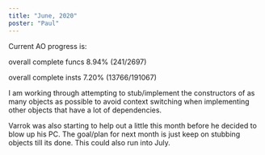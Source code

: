 ```yaml
---
title: "June, 2020"
poster: "Paul"
---
```


Current AO progress is:

overall complete funcs 8.94% (241/2697)

overall complete insts 7.20% (13766/191067)

I am working through attempting to stub/implement the constructors of as many objects as possible to avoid context switching when implementing other objects that have a lot of dependencies.

Varrok was also starting to help out a little this month before he decided to blow up his PC. The goal/plan for next month is just keep on stubbing objects till its done. This could also run into July.

 

